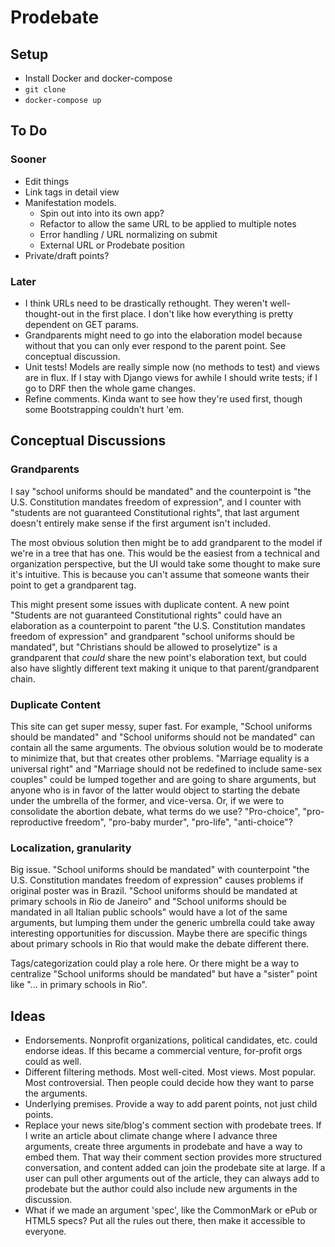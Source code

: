 # Prodebate

## Setup
- Install Docker and docker-compose
- `git clone`
- `docker-compose up`

## To Do

### Sooner
- Edit things
- Link tags in detail view
- Manifestation models.
	- Spin out into into its own app?
	- Refactor to allow the same URL to be applied to multiple notes
	- Error handling / URL normalizing on submit
	- External URL or Prodebate position
- Private/draft points?

### Later
- I think URLs need to be drastically rethought. They weren't well-thought-out in the first place. I don't like how everything is pretty dependent on GET params. 
- Grandparents might need to go into the elaboration model because without that you can only ever respond to the parent point. See conceptual discussion.
- Unit tests! Models are really simple now (no methods to test) and views are in flux. If I stay with Django views for awhile I should write tests; if I go to DRF then the whole game changes.
- Refine comments. Kinda want to see how they're used first, though some Bootstrapping couldn't hurt 'em.

## Conceptual Discussions

### Grandparents

I say "school uniforms should be mandated" and the counterpoint is "the U.S. Constitution mandates freedom of expression", and I counter with "students are not guaranteed Constitutional rights", that last argument doesn't entirely make sense if the first argument isn't included. 

The most obvious solution then might be to add grandparent to the model if we're in a tree that has one. This would be the easiest from a technical and organization perspective, but the UI would take some thought to make sure it's intuitive. This is because you can't assume that someone wants their point to get a grandparent tag.

This might present some issues with duplicate content. A new point "Students are not guaranteed Constitutional rights" could have an elaboration as a counterpoint to parent "the U.S. Constitution mandates freedom of expression" and grandparent "school uniforms should be mandated", but "Christians should be allowed to proselytize" is a grandparent that *could* share the new point's elaboration text, but could also have slightly different text making it unique to that parent/grandparent chain.

### Duplicate Content
 
This site can get super messy, super fast. For example, "School uniforms should be mandated" and "School uniforms should not be mandated" can contain all the same arguments. The obvious solution would be to moderate to minimize that, but that creates other problems. "Marriage equality is a universal right" and "Marriage should not be redefined to include same-sex couples" could be lumped together and are going to share arguments, but anyone who is in favor of the latter would object to starting the debate under the umbrella of the former, and vice-versa. Or, if we were to consolidate the abortion debate, what terms do we use? "Pro-choice", "pro-reproductive freedom", "pro-baby murder", "pro-life", "anti-choice"? 

### Localization, granularity

Big issue. "School uniforms should be mandated" with counterpoint "the U.S. Constitution mandates freedom of expression" causes problems if original poster was in Brazil. "School uniforms should be mandated at primary schools in Rio de Janeiro" and "School uniforms should be mandated in all Italian public schools" would have a lot of the same arguments, but lumping them under the generic umbrella could take away interesting opportunities for discussion. Maybe there are specific things about primary schools in Rio that would make the debate different there. 

Tags/categorization could play a role here. Or there might be a way to centralize "School uniforms should be mandated" but have a "sister" point like "... in primary schools in Rio".

## Ideas

- Endorsements. Nonprofit organizations, political candidates, etc. could endorse ideas. If this became a commercial venture, for-profit orgs could as well. 
- Different filtering methods. Most well-cited. Most views. Most popular. Most controversial. Then people could decide how they want to parse the arguments.
- Underlying premises. Provide a way to add parent points, not just child points.
- Replace your news site/blog's comment section with prodebate trees. If I write an article about climate change where I advance three arguments, create three arguments in prodebate and have a way to embed them. That way their comment section provides more structured conversation, and content added can join the prodebate site at large. If a user can pull other arguments out of the article, they can always add to prodebate but the author could also include new arguments in the discussion.
- What if we made an argument 'spec', like the CommonMark or ePub or HTML5 specs? Put all the rules out there, then make it accessible to everyone.